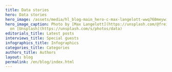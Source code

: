 ```yaml
---
title: Data stories
hero: Data stories
hero_image: /assets/media/hl_blog-main_hero-c-max-langelott-wwq760meywi-unsplash-c.jpeg
hero_image_caption: Photo by [Max Langelott](https://unsplash.com/@freiburgermax)
  on [Unsplash](https://unsplash.com/s/photos/data)
editorials_title: Latest posts
interviews_title: Special guests
infographics_title: Infographics
categories_title: Categories
authors_title: Authors
layout: blog
permalink: /en/blog/index.html
---
```

